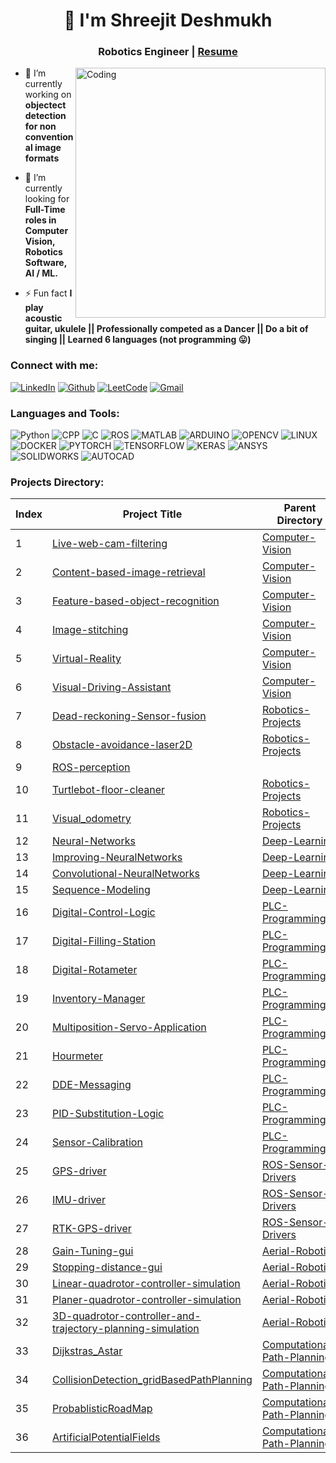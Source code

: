 <h1 align="center">🙏 I'm Shreejit Deshmukh</h1>
<h3 align="center">Robotics Engineer | <a href="https://drive.google.com/file/d/1B0V3bA2UTPHFf2ruBF46oR8hTjUtYcsr/view?usp=sharing" target="_blank">Resume</a></h3>
<img align="right" alt="Coding" width="400" src="https://media.tenor.com/ujtysPw05X8AAAAM/wall-e-waving.gif">

- 🦾 I’m currently working on **objectect detection for non conventional image formats**

- 🌱 I’m currently looking for **Full-Time roles in Computer Vision, Robotics Software, AI / ML.**

- ⚡ Fun fact **I play acoustic guitar, ukulele || Professionally competed as a Dancer || Do a bit of singing || Learned 6 languages (not programming 😛)**

<h3 align="left">Connect with me:</h3>

[![LinkedIn](https://img.shields.io/badge/ShreejitDeshmukh-blue?logo=linkedin)](https://www.linkedin.com/in/shreejit-deshmukh-nu24/)
[![Github](https://img.shields.io/badge/ShreejitD-darkslategray?logo=github)](https://github.com/Shreejit-D)
[![LeetCode](https://img.shields.io/badge/ShreejitD-black?logo=leetcode)](https://leetcode.com/u/shreejitsj97/)
[![Gmail](https://img.shields.io/badge/shreejitsj97-white?logo=gmail)](mailto:shreejitsj97@gmail.com)

<h3 align="left">Languages and Tools:</h3>

![Python](https://img.shields.io/badge/python-yellow?logo=python)
![CPP](https://img.shields.io/badge/c%2B%2B-black?logo=c%2B%2B)
![C](https://img.shields.io/badge/c-gray?logo=c)
![ROS](https://img.shields.io/badge/ros2-darkblue?logo=ros)
![MATLAB](https://img.shields.io/badge/matlab-yellow?logo=matlab)
![ARDUINO](https://img.shields.io/badge/arduino-blue?logo=arduino)
![OPENCV](https://img.shields.io/badge/opencv-green?logo=opencv)
![LINUX](https://img.shields.io/badge/linux-white?logo=linux)
![DOCKER](https://img.shields.io/badge/docker-blue?logo=docker)
![PYTORCH](https://img.shields.io/badge/pytorch-black?logo=pytorch)
![TENSORFLOW](https://img.shields.io/badge/tensorflow-white?logo=tensorflow)
![KERAS](https://img.shields.io/badge/keras-yellow?logo=keras)
![ANSYS](https://img.shields.io/badge/ansys-black?logo=ansys)
![SOLIDWORKS](https://img.shields.io/badge/solidworks-red?logo=dassaultsystemes)
![AUTOCAD](https://img.shields.io/badge/autocad-blue?logo=autocad)

<h3 align="left">Projects Directory:</h3>

| Index | Project Title                                                                 | Parent Directory                                       |
|-------|-------------------------------------------------------------------------------|---------------------------------------------------------|
| 1     | [Live-web-cam-filtering](https://github.com/Shreejit-D/Computer-Vision/tree/main/1_Live-web-cam-filtering)                                                   | [Computer-Vision](https://github.com/Shreejit-D/Computer-Vision)   |
| 2     | [Content-based-image-retrieval](https://github.com/Shreejit-D/Computer-Vision/tree/main/2_Content-based-image-retrieval)                                            | [Computer-Vision](https://github.com/Shreejit-D/Computer-Vision)   |
| 3     | [Feature-based-object-recognition](https://github.com/Shreejit-D/Computer-Vision/tree/main/3_Feature-based-object-recognition)                                         | [Computer-Vision](https://github.com/Shreejit-D/Computer-Vision)   | 
| 4     | [Image-stitching](https://github.com/Shreejit-D/Computer-Vision/tree/main/4_Image-stitching)                                                          | [Computer-Vision](https://github.com/Shreejit-D/Computer-Vision)   | 
| 5     | [Virtual-Reality](https://github.com/Shreejit-D/Computer-Vision/tree/main/5_Virtual-Reality)                                                         | [Computer-Vision](https://github.com/Shreejit-D/Computer-Vision)   |
| 6     | [Visual-Driving-Assistant](https://github.com/Shreejit-D/Computer-Vision/tree/main/6_Visual-Driving-Assistant#)                                                 | [Computer-Vision](https://github.com/Shreejit-D/Computer-Vision)   |
| 7     | [Dead-reckoning-Sensor-fusion](https://github.com/Shreejit-D/Robotics-Projects/tree/main/1_Dead-reckoning-Sensor-fusion)                                             | [Robotics-Projects](https://github.com/Shreejit-D/Robotics-Projects)|
| 8     | [Obstacle-avoidance-laser2D](https://github.com/Shreejit-D/Robotics-Projects/tree/main/2_Obstacle-avoidance-laser2D)                                                           | [Robotics-Projects](https://github.com/Shreejit-D/Robotics-Projects)                                               | [Robotics-Projects](https://github.com/Shreejit-D/Robotics-Projects)        |
| 9     | [ROS-perception](https://github.com/Shreejit-D/Robotics-Projects/tree/main/3_ROS-perception)        |
| 10    | [Turtlebot-floor-cleaner](https://github.com/Shreejit-D/Robotics-Projects/tree/main/4_Turtlebot-floor-cleaner)                                                  | [Robotics-Projects](https://github.com/Shreejit-D/Robotics-Projects)        |
| 11    | [Visual_odometry](https://github.com/Shreejit-D/Robotics-Projects/tree/main/5_Visual_odometry)                                                          | [Robotics-Projects](https://github.com/Shreejit-D/Robotics-Projects)        |
| 12    | [Neural-Networks](https://github.com/Shreejit-D/Deep-Learning/tree/main/1_Neural-Networks)                                                          | [Deep-Learning](https://github.com/Shreejit-D/Deep-Learning)       |
| 13    | [Improving-NeuralNetworks](https://github.com/Shreejit-D/Deep-Learning/tree/main/2_Improving-NeuralNetworks)                                                 | [Deep-Learning](https://github.com/Shreejit-D/Deep-Learning)       | 
| 14    | [Convolutional-NeuralNetworks](https://github.com/Shreejit-D/Deep-Learning/tree/main/3_Convolutional-NeuralNetworks)                                             | [Deep-Learning](https://github.com/Shreejit-D/Deep-Learning)       | 
| 15    | [Sequence-Modeling](https://github.com/Shreejit-D/Deep-Learning/tree/main/4_Sequence-Modeling)                                                        | [Deep-Learning](https://github.com/Shreejit-D/Deep-Learning)       | 
| 16    | [Digital-Control-Logic](https://github.com/Shreejit-D/PLC-Programming/tree/main/1_Digital-Control-Logic)                                                    | [PLC-Programming](https://github.com/Shreejit-D/PLC-Programming)   |
| 17    | [Digital-Filling-Station](https://github.com/Shreejit-D/PLC-Programming/tree/main/2_Digital-Filling-Station)                                                  | [PLC-Programming](https://github.com/Shreejit-D/PLC-Programming)   | 
| 18    | [Digital-Rotameter](https://github.com/Shreejit-D/PLC-Programming/tree/main/3_Digital-Rotameter)                                                        | [PLC-Programming](https://github.com/Shreejit-D/PLC-Programming)   | 
| 19    | [Inventory-Manager](https://github.com/Shreejit-D/PLC-Programming/tree/main/4_Inventory-Manager)                                                        | [PLC-Programming](https://github.com/Shreejit-D/PLC-Programming)   | 
| 20    | [Multiposition-Servo-Application](https://github.com/Shreejit-D/PLC-Programming/tree/main/5_Multiposition-Servo-Application)                                          | [PLC-Programming](https://github.com/Shreejit-D/PLC-Programming)   | 
| 21    | [Hourmeter](https://github.com/Shreejit-D/PLC-Programming/tree/main/6_Hourmeter)                                                                | [PLC-Programming](https://github.com/Shreejit-D/PLC-Programming)   | 
| 22    | [DDE-Messaging](https://github.com/Shreejit-D/PLC-Programming/tree/main/7_DDE-Messaging)                                                            | [PLC-Programming](https://github.com/Shreejit-D/PLC-Programming)   | 
| 23    | [PID-Substitution-Logic](https://github.com/Shreejit-D/PLC-Programming/tree/main/8_PID-Substitution-Logic)                                                   | [PLC-Programming](https://github.com/Shreejit-D/PLC-Programming)   | 
| 24    | [Sensor-Calibration](https://github.com/Shreejit-D/PLC-Programming/tree/main/9_Sensor-Calibration)                                                       | [PLC-Programming](https://github.com/Shreejit-D/PLC-Programming)   | 
| 25    | [GPS-driver](https://github.com/Shreejit-D/ROS-Sensor-Drivers/tree/main/1_GPS-driver)                                                               | [ROS-Sensor-Drivers](https://github.com/Shreejit-D/ROS-Sensor-Drivers) | 
| 26    | [IMU-driver](https://github.com/Shreejit-D/ROS-Sensor-Drivers/tree/main/2_IMU-driver)                                                               | [ROS-Sensor-Drivers](https://github.com/Shreejit-D/ROS-Sensor-Drivers) | 
| 27    | [RTK-GPS-driver](https://github.com/Shreejit-D/ROS-Sensor-Drivers/tree/main/3_RTK-GPS-driver)                                                           | [ROS-Sensor-Drivers](https://github.com/Shreejit-D/ROS-Sensor-Drivers) |
| 28    | [Gain-Tuning-gui](https://github.com/Shreejit-D/Aerial-Robotics/tree/main/1_Gain-Tuning-gui)                                                          | [Aerial-Robotics](https://github.com/Shreejit-D/Aerial-Robotics)   | 
| 29    | [Stopping-distance-gui](https://github.com/Shreejit-D/Aerial-Robotics/tree/main/2_Stopping-distance-gui)                                                    | [Aerial-Robotics](https://github.com/Shreejit-D/Aerial-Robotics)   | 
| 30    | [Linear-quadrotor-controller-simulation](https://github.com/Shreejit-D/Aerial-Robotics/tree/main/3_Linear-quadrotor-controller-simulation)                                   | [Aerial-Robotics](https://github.com/Shreejit-D/Aerial-Robotics)   | 
| 31    | [Planer-quadrotor-controller-simulation](https://github.com/Shreejit-D/Aerial-Robotics/tree/main/4_Planer-quadrotor-controller-simulation)                                   | [Aerial-Robotics](https://github.com/Shreejit-D/Aerial-Robotics)   | 
| 32    | [3D-quadrotor-controller-and-trajectory-planning-simulation](https://github.com/Shreejit-D/Aerial-Robotics/tree/main/5_3D-quadrotor-controller-and-trajectory-planning-simulation)               | [Aerial-Robotics](https://github.com/Shreejit-D/Aerial-Robotics)   | 
| 33    | [Dijkstras_Astar](https://github.com/Shreejit-D/Computational-Path-Planning/tree/main/1_Dijkstras_Astar)                                                          | [Computational-Path-Planning](https://github.com/Shreejit-D/Computational-Path-Planning) |
| 34    | [CollisionDetection_gridBasedPathPlanning](https://github.com/Shreejit-D/Computational-Path-Planning/tree/main/2_CollisionDetection_gridBasedPathPlanning)                                 | [Computational-Path-Planning](https://github.com/Shreejit-D/Computational-Path-Planning) |
| 35    | [ProbablisticRoadMap](https://github.com/Shreejit-D/Computational-Path-Planning/tree/main/3_ProbablisticRoadMap)                                                      | [Computational-Path-Planning](https://github.com/Shreejit-D/Computational-Path-Planning) |
| 36    | [ArtificialPotentialFields](https://github.com/Shreejit-D/Computational-Path-Planning/tree/main/4_ArtificialPotentialFields)                                                | [Computational-Path-Planning](https://github.com/Shreejit-D/Computational-Path-Planning) |




